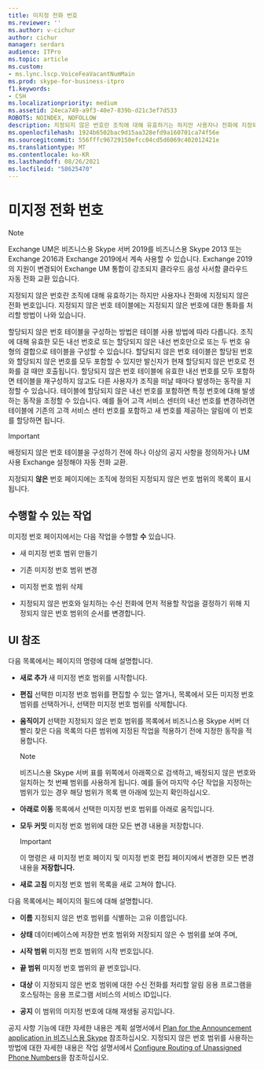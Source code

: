 ```yaml
---
title: 미지정 전화 번호
ms.reviewer: ''
ms.author: v-cichur
author: cichur
manager: serdars
audience: ITPro
ms.topic: article
ms.custom:
- ms.lync.lscp.VoiceFeaVacantNumMain
ms.prod: skype-for-business-itpro
f1.keywords:
- CSH
ms.localizationpriority: medium
ms.assetid: 24eca749-a9f3-40e7-839b-d21c3ef7d533
ROBOTS: NOINDEX, NOFOLLOW
description: 지정되지 않은 번호란 조직에 대해 유효하기는 하지만 사용자나 전화에 지정되지 않은 전화 번호입니다. 지정되지 않은 번호 테이블에는 지정되지 않은 번호에 대한 통화를 처리할 방법이 나와 있습니다.
ms.openlocfilehash: 1924b6502bac9d15aa328efd9a160701ca74f56e
ms.sourcegitcommit: 556fffc96729150efcc04cd5d6069c402012421e
ms.translationtype: MT
ms.contentlocale: ko-KR
ms.lasthandoff: 08/26/2021
ms.locfileid: "58625470"
---
```

# <a name="unassigned-phone-number"></a>미지정 전화 번호

> [!NOTE]
> Exchange UM은 비즈니스용 Skype 서버 2019를 비즈니스용 Skype 2013 또는 Exchange 2016과 Exchange 2019에서 계속 사용할 수 있습니다. Exchange 2019의 지원이 변경되어 Exchange UM 통합이 강조되지 클라우드 음성 사서함 클라우드 자동 전화 교환 있습니다.

지정되지 않은 번호란 조직에 대해 유효하기는 하지만 사용자나 전화에 지정되지 않은 전화 번호입니다. 지정되지 않은 번호 테이블에는 지정되지 않은 번호에 대한 통화를 처리할 방법이 나와 있습니다.

할당되지 않은 번호 테이블을 구성하는 방법은 테이블 사용 방법에 따라 다릅니다. 조직에 대해 유효한 모든 내선 번호로 또는 할당되지 않은 내선 번호만으로 또는 두 번호 유형의 결합으로 테이블을 구성할 수 있습니다. 할당되지 않은 번호 테이블은 할당된 번호와 할당되지 않은 번호를 모두 포함할 수 있지만 발신자가 현재 할당되지 않은 번호로 전화를 걸 때만 호출됩니다. 할당되지 않은 번호 테이블에 유효한 내선 번호를 모두 포함하면 테이블을 재구성하지 않고도 다른 사용자가 조직을 떠날 때마다 발생하는 동작을 지정할 수 있습니다. 테이블에 할당되지 않은 내선 번호를 포함하면 특정 번호에 대해 발생하는 동작을 조정할 수 있습니다. 예를 들어 고객 서비스 센터의 내선 번호를 변경하려면 테이블에 기존의 고객 서비스 센터 번호를 포함하고 새 번호를 제공하는 알림에 이 번호를 할당하면 됩니다.

> [!IMPORTANT]
> 배정되지 않은 번호 테이블을 구성하기 전에 하나 이상의 공지 사항을 정의하거나 UM 사용 Exchange 설정해야 자동 전화 교환.

지정되지 **않은** 번호 페이지에는 조직에 정의된 지정되지 않은 번호 범위의 목록이 표시됩니다.

## <a name="tasks-you-can-perform"></a>수행할 수 있는 작업

미지정 번호 페이지에서는 다음 작업을 수행할 **수** 있습니다.

- 새 미지정 번호 범위 만들기

- 기존 미지정 번호 범위 변경

- 미지정 번호 범위 삭제

- 지정되지 않은 번호와 일치하는 수신 전화에 먼저 적용할 작업을 결정하기 위해 지정되지 않은 번호 범위의 순서를 변경합니다.

## <a name="ui-reference"></a>UI 참조

다음 목록에서는 페이지의 명령에 대해 설명합니다.

- **새로 추가** 새 미지정 번호 범위를 시작합니다.

- **편집** 선택한 미지정 번호 범위를 편집할 수 있는 열거나, 목록에서 모든 미지정 번호 범위를 선택하거나, 선택한 미지정 번호 범위를 삭제합니다.

- **움직이기** 선택한 지정되지 않은 번호 범위를 목록에서 비즈니스용 Skype 서버 더 빨리 찾은 다음 목록의 다른 범위에 지정된 작업을 적용하기 전에 지정한 동작을 적용합니다.

    > [!NOTE]
    > 비즈니스용 Skype 서버 표를 위쪽에서 아래쪽으로 검색하고, 배정되지 않은 번호와 일치하는 첫 번째 범위를 사용하게 됩니다. 예를 들어 마지막 수단 작업을 지정하는 범위가 있는 경우 해당 범위가 목록 맨 아래에 있는지 확인하십시오.

- **아래로 이동** 목록에서 선택한 미지정 번호 범위를 아래로 움직입니다.

- **모두 커밋** 미지정 번호 범위에 대한 모든 변경 내용을 저장합니다.

    > [!IMPORTANT]
    > 이 명령은 새 미지정 번호  페이지 및 미지정 번호 편집 페이지에서 변경한 모든 변경 내용을 **저장합니다.**

- **새로 고침** 미지정 번호 범위 목록을 새로 고쳐야 합니다.

다음 목록에서는 페이지의 필드에 대해 설명합니다.

- **이름** 지정되지 않은 번호 범위를 식별하는 고유 이름입니다.

- **상태** 데이터베이스에 저장한 번호 범위와 저장되지 않은 수 범위를 보여 주며,

- **시작 범위** 미지정 번호 범위의 시작 번호입니다.

- **끝 범위** 미지정 번호 범위의 끝 번호입니다.

- **대상** 이 지정되지 않은 번호 범위에 대한 수신 전화를 처리할 알림 응용 프로그램을 호스팅하는 응용 프로그램 서비스의 서비스 ID입니다.

- **공지** 이 범위의 미지정 번호에 대해 재생될 공지입니다.

공지 사항 기능에 대한 자세한 내용은 계획 설명서에서 [Plan for the Announcement application in 비즈니스용 Skype](../../../plan-your-deployment/enterprise-voice-solution/announcement.md) 참조하십시오. 지정되지 않은 번호 범위를 사용하는 방법에 대한 자세한 내용은 작업 설명서에서 [Configure Routing of Unassigned Phone Numbers](/previous-versions/office/lync-server-2013/lync-server-2013-configure-unassigned-phone-numbers)을 참조하십시오.